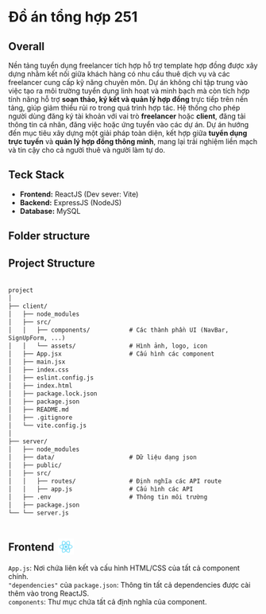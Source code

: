 # Đồ án tổng hợp 251

## Overall
Nền tảng tuyển dụng freelancer tích hợp hỗ trợ template hợp đồng được xây dựng nhằm kết nối giữa khách hàng có nhu cầu thuê dịch vụ và các freelancer cung cấp kỹ năng chuyên môn. Dự án không chỉ tập trung vào việc tạo ra môi trường tuyển dụng linh hoạt và minh bạch mà còn tích hợp tính năng hỗ trợ **soạn thảo, ký kết và quản lý hợp đồng** trực tiếp trên nền tảng, giúp giảm thiểu rủi ro trong quá trình hợp tác. Hệ thống cho phép người dùng đăng ký tài khoản với vai trò **freelancer** hoặc **client**, đăng tải thông tin cá nhân, đăng việc hoặc ứng tuyển vào các dự án. Dự án hướng đến mục tiêu xây dựng một giải pháp toàn diện, kết hợp giữa **tuyển dụng trực tuyến** và **quản lý hợp đồng thông minh**, mang lại trải nghiệm liền mạch và tin cậy cho cả người thuê và người làm tự do.


## Teck Stack
- **Frontend:** ReactJS (Dev sever: Vite)
- **Backend:** ExpressJS (NodeJS)
- **Database:** MySQL

## Folder structure
<section id="project-structure">
  <h2>Project Structure</h2>
  <pre><code>
project
│
├── client/                     
│   ├── node_modules
│   ├── src/
│   │   ├── components/           # Các thành phần UI (NavBar, SignUpForm, ...)
│   │   └── assets/               # Hình ảnh, logo, icon
│   ├── App.jsx                   # Cấu hình các component
│   ├── main.jsx                  
│   ├── index.css
│   ├── eslint.config.js
│   ├── index.html
│   ├── package.lock.json
│   ├── package.json
│   ├── README.md
│   ├── .gitignore
│   └── vite.config.js
│
├── server/       
│   ├── node_modules
│   ├── data/                     # Dữ liệu dạng json 
│   ├── public/                   
│   ├── src/
│   │   ├── routes/               # Định nghĩa các API route
│   │   ├── app.js                # Cấu hình các API
│   ├── .env                      # Thông tin môi trường
│   ├── package.json
└── └── server.js
  </code></pre>
</section>

<h2 style="display: flex; align-items: center;">
  Frontend
  <img src="https://raw.githubusercontent.com/github/explore/main/topics/react/react.png" 
       alt="React Logo" 
       width="32" 
       style="margin-left: 8px">
</h2>

`App.js`: Nơi chứa liên kết và cấu hình HTML/CSS của tất cả component chính.  
`"dependencies"` của `package.json`: Thông tin tất cả dependencies được cài thêm vào trong ReactJS.  
`components`: Thư mục chứa tất cả định nghĩa của component.

```
